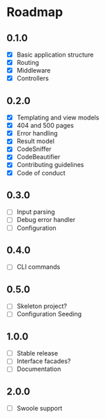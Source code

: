 Roadmap
=======

0.1.0
-----

- [x] Basic application structure
- [x] Routing
- [x] Middleware
- [x] Controllers

0.2.0
-----

- [x] Templating and view models
- [x] 404 and 500 pages
- [x] Error handling
- [x] Result model
- [x] CodeSniffer
- [x] CodeBeautifier
- [x] Contributing guidelines
- [x] Code of conduct

0.3.0
-----

- [ ] Input parsing
- [ ] Debug error handler
- [ ] Configuration

0.4.0
-----

- [ ] CLI commands

0.5.0
-----

- [ ] Skeleton project?
- [ ] Configuration Seeding

1.0.0
-----

- [ ] Stable release
- [ ] Interface facades?
- [ ] Documentation

2.0.0
-----

- [ ] Swoole support
